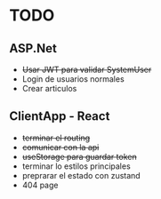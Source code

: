 # TODO

## ASP.Net
- ~~Usar JWT para validar SystemUser~~
- Login de usuarios normales
- Crear articulos 

## ClientApp - React
- ~~terminar el routing~~
- ~~comunicar con la api~~
- ~~useStorage para guardar  token~~
- terminar lo estilos principales
- preprarar el estado con zustand
- 404 page

